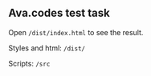 ## Ava.codes test task

Open `/dist/index.html` to see the result.

Styles and html: `/dist/`

Scripts: `/src`
